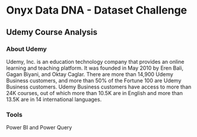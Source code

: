 # Onyx Data DNA - Dataset Challenge

## Udemy Course Analysis

### About Udemy

Udemy, Inc. is an education technology company that provides an online learning and teaching platform. It was founded in May 2010 by Eren Bali, Gagan Biyani, and Oktay Caglar.
There are more than 14,900 Udemy Business customers, and more than 50% of the Fortune 100 are Udemy Business customers. Udemy Business customers have access to more than 24K courses, out of which more than 10.5K are in English and more than 13.5K are in 14 international languages.


### Tools
Power BI and Power Query

